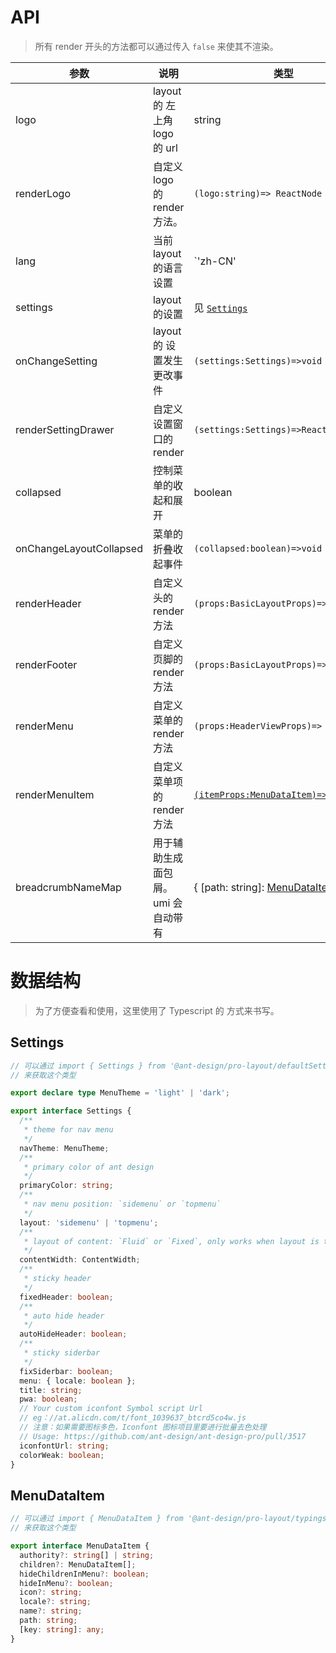 # API

> 所有 render 开头的方法都可以通过传入 `false` 来使其不渲染。

| 参数 | 说明 | 类型 | 默认值 |
| --- | --- | --- | --- |
| logo | layout 的 左上角 logo 的 url | string | '' |
| renderLogo | 自定义 logo 的 render 方法。 | `(logo:string)=> ReactNode` | - |
| lang | 当前 layout 的语言设置 | `'zh-CN' | 'zh-TW' | 'en-US'` | navigator.language |
| settings | layout 的设置 | 见 [`Settings`](#Settings) | [`Settings`](#Settings) | - |
| onChangeSetting | layout 的 设置发生更改事件 | `(settings:Settings)=>void` | - |
| renderSettingDrawer | 自定义设置窗口的 render | `(settings:Settings)=>ReactNode` | - |
| collapsed | 控制菜单的收起和展开 | boolean | true |
| onChangeLayoutCollapsed | 菜单的折叠收起事件 | `(collapsed:boolean)=>void` | - |
| renderHeader | 自定义头的 render 方法 | `(props:BasicLayoutProps)=>ReactNode` | - |
| renderFooter | 自定义页脚的 render 方法 | `(props:BasicLayoutProps)=>ReactNode` | - |
| renderMenu | 自定义菜单的 render 方法 | `(props:HeaderViewProps)=> ReactNode` | - |
| renderMenuItem | 自定义菜单项的 render 方法 | [`(itemProps:MenuDataItem)=>ReactNode`](#MenuDataItem) | - |
| breadcrumbNameMap | 用于辅助生成面包屑。umi 会自动带有 | { [path: string]: [MenuDataItem](#MenuDataItem) } | - |

# 数据结构

> 为了方便查看和使用，这里使用了 Typescript 的 方式来书写。

## Settings

```ts
// 可以通过 import { Settings } from '@ant-design/pro-layout/defaultSettings'
// 来获取这个类型

export declare type MenuTheme = 'light' | 'dark';

export interface Settings {
  /**
   * theme for nav menu
   */
  navTheme: MenuTheme;
  /**
   * primary color of ant design
   */
  primaryColor: string;
  /**
   * nav menu position: `sidemenu` or `topmenu`
   */
  layout: 'sidemenu' | 'topmenu';
  /**
   * layout of content: `Fluid` or `Fixed`, only works when layout is topmenu
   */
  contentWidth: ContentWidth;
  /**
   * sticky header
   */
  fixedHeader: boolean;
  /**
   * auto hide header
   */
  autoHideHeader: boolean;
  /**
   * sticky siderbar
   */
  fixSiderbar: boolean;
  menu: { locale: boolean };
  title: string;
  pwa: boolean;
  // Your custom iconfont Symbol script Url
  // eg：//at.alicdn.com/t/font_1039637_btcrd5co4w.js
  // 注意：如果需要图标多色，Iconfont 图标项目里要进行批量去色处理
  // Usage: https://github.com/ant-design/ant-design-pro/pull/3517
  iconfontUrl: string;
  colorWeak: boolean;
}
```

## MenuDataItem

```ts
// 可以通过 import { MenuDataItem } from '@ant-design/pro-layout/typings'
// 来获取这个类型

export interface MenuDataItem {
  authority?: string[] | string;
  children?: MenuDataItem[];
  hideChildrenInMenu?: boolean;
  hideInMenu?: boolean;
  icon?: string;
  locale?: string;
  name?: string;
  path: string;
  [key: string]: any;
}
```
